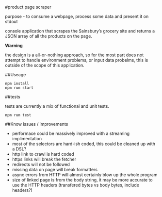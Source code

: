 #product page scraper

purpose - to consume a webpage, process some data and present it on stdout

console application that scrapes the Sainsbury’s grocery site and returns a JSON array of all the products on the page.

**Warning**

the design is a all-or-nothing approach, so for the most part does not attempt to handle environment problems, or input data probelms, this is
outside of the scope of this application.

##Useage

```
npm install
npm run start
```

##tests

tests are currently a mix of functional and unit tests.

`npm run test`

##Know issues / improvements

- performace could be massively improved with a streaming implimentation
- most of the selectors are hard-ish coded, this could be cleaned up with a DSL?
- http link to crawl is hard coded
- https links will break the fetcher
- redirects will not be followed
- missing data on page will break formatters
- async errors from HTTP will almost certainly blow up the whole program
- size of linked page is from the body string, it may be more accurate to use the HTTP headers (transfered bytes vs body bytes, include headers?)